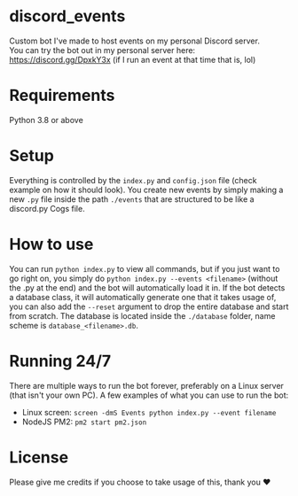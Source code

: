 # discord_events
Custom bot I've made to host events on my personal Discord server.<br>
You can try the bot out in my personal server here: https://discord.gg/DpxkY3x (if I run an event at that time that is, lol)

# Requirements
Python 3.8 or above

# Setup
Everything is controlled by the `index.py` and `config.json` file (check example on how it should look). You create new events by simply making a new `.py` file inside the path `./events` that are structured to be like a discord.py Cogs file.

# How to use
You can run `python index.py` to view all commands, but if you just want to go right on, you simply do `python index.py --events <filename>` (without the .py at the end) and the bot will automatically load it in. If the bot detects a database class, it will automatically generate one that it takes usage of, you can also add the `--reset` argument to drop the entire database and start from scratch. The database is located inside the `./database` folder, name scheme is `database_<filename>.db`.

# Running 24/7
There are multiple ways to run the bot forever, preferably on a Linux server (that isn't your own PC).
A few examples of what you can use to run the bot:
- Linux screen: `screen -dmS Events python index.py --event filename`
- NodeJS PM2: `pm2 start pm2.json`

# License
Please give me credits if you choose to take usage of this, thank you ❤️
